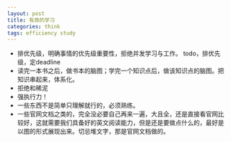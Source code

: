 ```yaml
---
layout: post
title: 有效的学习
categories: think
tags: efficiency study
---
```


*   排优先级，明确事情的优先级重要性，拒绝并发学习与工作。 todo，排优先级，定deadline
*   读完一本书之后，做书本的脑图；学完一个知识点后，做该知识点的脑图。把知识串起来，体系化。
*   拒绝和稀泥
*   强执行力！
*   一些东西不是简单只理解就行的，必须熟练。
*   一些官网文档之类的，完全没必要自己再来一遍，大且全，还是直接看官网比较好，这就需要我们具备好的英文阅读能力，但是还是要做点什么的，最好是以图的形式展现出来。切忌堆文字，那是官网文档做的。
